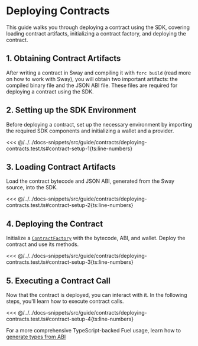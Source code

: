 <script setup>
  import { data } from '../../versions.data'
  const { forc } = data
  const indexUrl = `https://docs.fuel.network/docs/sway/introduction/`
  const jsonAbiUrl = `https://docs.fuel.network/docs/sway/introduction/sway_quickstart/`
</script>

# Deploying Contracts

This guide walks you through deploying a contract using the SDK, covering loading contract artifacts, initializing a contract factory, and deploying the contract.

## 1. Obtaining Contract Artifacts

After writing a contract in Sway and compiling it with `forc build` (<a :href="indexUrl" target="_blank" rel="noreferrer">read more</a> on how to work with Sway), you will obtain two important artifacts: the compiled binary file and the JSON ABI file. These files are required for deploying a contract using the SDK.

## 2. Setting up the SDK Environment

Before deploying a contract, set up the necessary environment by importing the required SDK components and initializing a wallet and a provider.

<<< @/../../docs-snippets/src/guide/contracts/deploying-contracts.test.ts#contract-setup-1{ts:line-numbers}

## 3. Loading Contract Artifacts

Load the contract bytecode and JSON ABI, generated from the Sway source, into the SDK.

<<< @/../../docs-snippets/src/guide/contracts/deploying-contracts.test.ts#contract-setup-2{ts:line-numbers}

## 4. Deploying the Contract

Initialize a [`ContractFactory`](../../api/Contract/ContractFactory.md) with the bytecode, ABI, and wallet. Deploy the contract and use its methods.

<<< @/../../docs-snippets/src/guide/contracts/deploying-contracts.test.ts#contract-setup-3{ts:line-numbers}

## 5. Executing a Contract Call

Now that the contract is deployed, you can interact with it. In the following steps, you'll learn how to execute contract calls.

<<< @/../../docs-snippets/src/guide/contracts/deploying-contracts.test.ts#contract-setup-4{ts:line-numbers}

For a more comprehensive TypeScript-backed Fuel usage, learn how to [generate types from ABI](../../basics/abi/generating-types.md)
